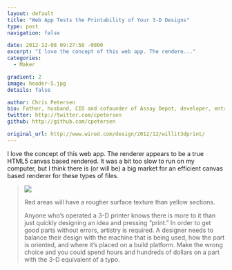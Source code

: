 ```yaml
---
layout: default
title: "Web App Tests the Printability of Your 3-D Designs"
type: post
navigation: false

date: 2012-12-08 09:27:50 -0800
excerpt: "I love the concept of this web app. The rendere..."
categories:
  - Maker

gradient: 2
image: header-5.jpg
details: false

author: Chris Petersen
bio: Father, husband, CIO and cofounder of Assay Depot, developer, entrepreneur and technologist.
twitter: http://twitter.com/cpetersen
github: http://github.com/cpetersen

original_url: http://www.wired.com/design/2012/12/willit3dprint/
---
```



I love the concept of this web app. The renderer appears to be a true HTML5 canvas based rendered. It was a bit too slow to run on my computer, but I think there is (or will be) a big market for an efficient canvas based renderer for these types of files.

 >   [![](/attachments/8e860fa6374a921c8d6d43aae7fd7ea0/image.png)](http://www.wired.com/design/2012/12/willit3dprint/willit3dprint-dot-com-dragon-head-wired-design/) 
 > 
 > Red areas will have a rougher surface texture than yellow sections.
 > 
 >  
 > 
 > Anyone who’s operated a 3-D printer knows there is more to it than just quickly designing an idea and pressing “print.” In order to get good parts without errors, artistry is required. A designer needs to balance their design with the machine that is being used, how the part is oriented, and where it’s placed on a build platform. Make the wrong choice and you could spend hours and hundreds of dollars on a part with the 3-D equivalent of a typo.
 > 
 > 
